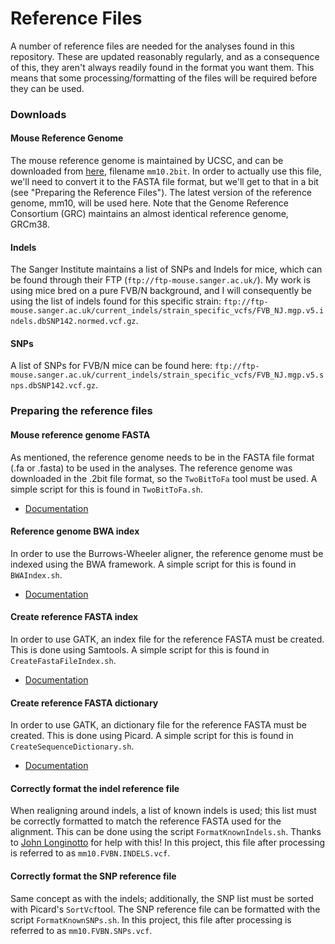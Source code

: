 # Reference Files

A number of reference files are needed for the analyses found in this repository. These are updated reasonably regularly, and as a consequence of this, they aren't always readily found in the format you want them. This means that some processing/formatting of the files will be required before they can be used.

### Downloads
#### Mouse Reference Genome
The mouse reference genome is maintained by UCSC, and can be downloaded from [here](http://hgdownload.cse.ucsc.edu/goldenPath/mm10/bigZips/), filename `mm10.2bit`. In order to actually use this file, we'll need to convert it to the FASTA file format, but we'll get to that in a bit (see "Preparing the Reference Files"). The latest version of the reference genome, mm10, will be used here. Note that the Genome Reference Consortium (GRC) maintains an almost identical reference genome, GRCm38.

#### Indels
The Sanger Institute maintains a list of SNPs and Indels for mice, which can be found through their FTP (`ftp://ftp-mouse.sanger.ac.uk/`). My work is using mice bred on a pure FVB/N background, and I will consequently be using the list of indels found for this specific strain: `ftp://ftp-mouse.sanger.ac.uk/current_indels/strain_specific_vcfs/FVB_NJ.mgp.v5.indels.dbSNP142.normed.vcf.gz`.

#### SNPs
A list of SNPs for FVB/N mice can be found here: `ftp://ftp-mouse.sanger.ac.uk/current_indels/strain_specific_vcfs/FVB_NJ.mgp.v5.snps.dbSNP142.vcf.gz`.

### Preparing the reference files

#### Mouse reference genome FASTA
As mentioned, the reference genome needs to be in the FASTA file format (.fa or .fasta) to be used in the analyses. The reference genome was downloaded in the .2bit file format, so the `TwoBitToFa` tool must be used. A simple script for this is found in `TwoBitToFa.sh`.
* [Documentation](https://genome.ucsc.edu/goldenpath/help/twoBit.html)

#### Reference genome BWA index
In order to use the Burrows-Wheeler aligner, the reference genome must be indexed using the BWA framework. A simple script for this is found in `BWAIndex.sh`.
* [Documentation](http://bio-bwa.sourceforge.net/bwa.shtml)

#### Create reference FASTA index
In order to use GATK, an index file for the reference FASTA must be created. This is done using Samtools. A simple script for this is found in `CreateFastaFileIndex.sh`.
* [Documentation](http://gatkforums.broadinstitute.org/gatk/discussion/1601/how-can-i-prepare-a-fasta-file-to-use-as-reference)

#### Create reference FASTA dictionary
In order to use GATK, an dictionary file for the reference FASTA must be created. This is done using Picard. A simple script for this is found in `CreateSequenceDictionary.sh`.
* [Documentation](http://gatkforums.broadinstitute.org/gatk/discussion/1601/how-can-i-prepare-a-fasta-file-to-use-as-reference)

#### Correctly format the indel reference file
When realigning around indels, a list of known indels is used; this list must be correctly formatted to match the reference FASTA used for the alignment. This can be done using the script `FormatKnownIndels.sh`. Thanks to [John Longinotto](https://www.biostars.org/p/182917/#183000) for help with this! In this project, this file after processing is referred to as `mm10.FVBN.INDELS.vcf`.

#### Correctly format the SNP reference file
Same concept as with the indels; additionally, the SNP list must be sorted with Picard's `SortVcf`tool. The SNP reference file can be formatted with the script `FormatKnownSNPs.sh`. In this project, this file after processing is referred to as `mm10.FVBN.SNPs.vcf`.
